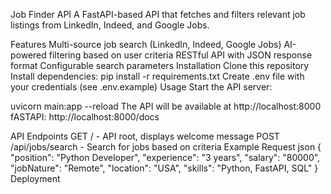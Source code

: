 Job Finder API
A FastAPI-based API that fetches and filters relevant job listings from LinkedIn, Indeed, and Google Jobs.

Features
Multi-source job search (LinkedIn, Indeed, Google Jobs)
AI-powered filtering based on user criteria
RESTful API with JSON response format
Configurable search parameters
Installation
Clone this repository
Install dependencies:
pip install -r requirements.txt
Create .env file with your credentials (see .env.example)
Usage
Start the API server:

uvicorn main:app --reload
The API will be available at http://localhost:8000
fASTAPI: http://localhost:8000/docs

API Endpoints
GET / - API root, displays welcome message
POST /api/jobs/search - Search for jobs based on criteria
Example Request
json
{
  "position": "Python Developer",
  "experience": "3 years",
  "salary": "80000",
  "jobNature": "Remote",
  "location": "USA",
  "skills": "Python, FastAPI, SQL"
}
Deployment

